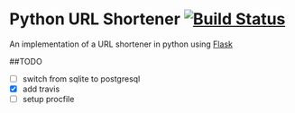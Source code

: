 # Python URL Shortener [![Build Status](https://travis-ci.org/sbdchd/python-url-shortener.svg?branch=master)](https://travis-ci.org/sbdchd/python-url-shortener)

An implementation of a URL shortener in python using [Flask](http://flask.pocoo.org)

##TODO
- [ ] switch from sqlite to postgresql
- [x] add travis
- [ ] setup procfile
